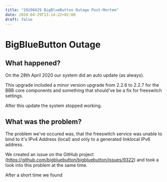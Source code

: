 ```yaml
---
title: "20200429 BigBlueButton Outage Post-Mortem"
date: 2020-04-29T13:14:22+02:00
draft: false
---
```


# BigBlueButton Outage

## What happened?
On the 28th April 2020 our system did an auto update (as always).

This upgrade included a minor version upgrade from 2.2.6 to 2.2.7 for the BBB core components and something that should've be a fix for freeswitch settings.

After this update the system stopped working.

## What was the problem?
The problem we've occured was, that the freeswitch service was unable to bind to it's IPv4 Address (local) and only to a generated linklocal IPv6 address.

We created an issue on the GitHub project (https://github.com/bigbluebutton/bigbluebutton/issues/9322) and took a look into this problem at the same time.

After a short time we found 